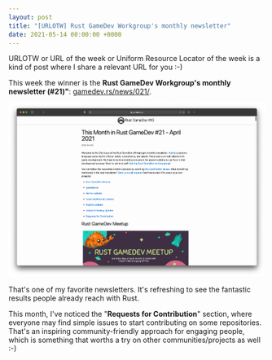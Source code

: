 ```yaml
---
layout: post
title: "[URLOTW] Rust GameDev Workgroup's monthly newsletter"
date: 2021-05-14 00:00:00 +0000
---
```


<span class="bg-highlight">URLOTW</span> or URL of the week or Uniform Resource Locator of the week is a kind of post where I share a relevant URL for you :-)

This week the winner is the **Rust GameDev Workgroup's monthly newsletter (#21)"**:
[gamedev.rs/news/021/](https://gamedev.rs/news/021/).

[![Rust GameDev  newsletter (#21) website screenshot](/assets/rust-gamedev-workgroups-monthly-newsletter-21.png "Rust GameDev  newsletter (#21) website screenshot")](/assets/rust-gamedev-workgroups-monthly-newsletter-21.png)

That's one of my favorite newsletters. It's refreshing to see the fantastic results people already reach with Rust.

This month, I've noticed the "**Requests for Contribution**" section, where everyone may find simple issues to start contributing on some repositories. That's an inspiring community-friendly approach for engaging people, which is something that worths a try on other communities/projects as well :-)
